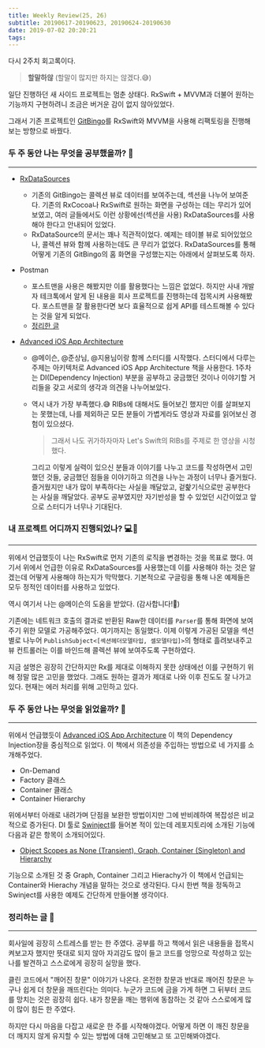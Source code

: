 ```yaml
---
title: Weekly Review(25, 26)
subtitle: 20190617-20190623, 20190624-20190630
date: 2019-07-02 20:20:21
tags:
---
```


다시 2주치 회고록이다. 

> **할말하않** (할말이 많지만 하지는 않겠다.😅)

일단 진행하던 새 사이드 프로젝트는 멈춘 상태다. RxSwift + MVVM과 더불어 원하는 기능까지 구현하려니 조금은 버거운 감이 없지 않아있었다.

그래서 기존 프로젝트인 [GitBingo](https://github.com/ehdrjsdlzzzz/GitBingo)를 RxSwift와 MVVM을 사용해 리팩토링을 진행해보는 방향으로 바꿨다. 



### 두 주 동안 나는 무엇을 공부했을까? 📝

---

- [RxDataSources](https://github.com/RxSwiftCommunity/RxDataSources)

  - 기존의 GitBingo는 콜렉션 뷰로 데이터를 보여주는데, 섹션을 나누어 보여준다. 기존의 RxCocoa나 RxSwift로 원하는 화면을 구성하는 데는 무리가 있어 보였고, 여러 글들에서도 이런 상황에선(섹션을 사용) RxDataSources를 사용해야 한다고 안내되어 있었다.
  - RxDataSource의 문서는 꽤나 직관적이었다. 예제는 테이블 뷰로 되어있었으나, 콜렉션 뷰와 함께 사용하는데도 큰 무리가 없었다. RxDataSources를 통해 어떻게 기존의 GitBingo의 홈 화면을 구성했는지는 아래에서 살펴보도록 하자. 

- Postman

  - 포스트맨을 사용은 해봤지만 이를 활용했다는 느낌은 없었다. 하지만 사내 개발자 테크톡에서 알게 된 내용을 회사 프로젝트를 진행하는데 접목시켜 사용해봤다. 포스트맨을 잘 활용한다면 보다 효율적으로 쉽게 API를 테스트해볼 수 있다는 것을 알게 되었다. 
  - [정리한 글](https://ehdrjsdlzzzz.github.io/2019/06/21/Postman-활용기/)

- [Advanced iOS App Architecture](https://www.google.com/url?sa=t&rct=j&q=&esrc=s&source=web&cd=1&cad=rja&uact=8&ved=2ahUKEwiKpcG4k5bjAhWSv5QKHc2HB1QQFjAAegQIARAB&url=https%3A%2F%2Fstore.raywenderlich.com%2Fproducts%2Fadvanced-ios-app-architecture&usg=AOvVaw0AzuTlvK9j4d4iOImrw0gu)

  - @메이슨, @준상님, @지용님이랑 함께 스터디를 시작했다. 스터디에서 다루는 주제는 아키텍처로 Advanced iOS App Architecture 책을 사용한다. 1주차는 DI(Dependency Injection) 부분을 공부하고 궁금했던 것이나 이야기할 거리들을 갖고 서로의 생각과 의견을 나누어보았다. 

  - 역시 내가 가장 부족했다.😅 RIBs에 대해서도 들어보긴 했지만 이를 살펴보지는 못했는데, 나를 제외하곤 모든 분들이 가볍게라도 영상과 자료를 읽어보신 경험이 있으셨다. 

    > 그래서 나도 귀가하자마자 Let's Swift의 RIBs를 주제로 한 영상을 시청했다. 

    그리고 이렇게 실력이 있으신 분들과 이야기를 나누고 코드를 작성하면서 고민했던 것들, 궁금했던 점들을 이야기하고 의견을 나누는 과정이 너무나 즐거웠다. 즐거웠지만 내가 많이 부족하다는 사실을 깨달았고, 겉핥기식으로만 공부한다는 사실을 깨달았다. 공부도 공부였지만 자기반성을 할 수 있었던 시간이었고 앞으로 스터디가 너무나 기대된다.

### 내 프로젝트 어디까지 진행되었나? 💻📱

---

위에서 언급했듯이 나는 RxSwift로 먼저 기존의 로직을 변경하는 것을 목표로 했다. 여기서 위에서 언급한 이유로 RxDataSources를 사용했는데 이를 사용해야 하는 것은 알겠는데 어떻게 사용해야 하는지가 막막했다. 기본적으로 구글링을 통해 나온 예제들은 모두 정적인 데이터를 사용하고 있었다. 

역시 여기서 나는 @메이슨의 도움을 받았다. (감사합니다!🙏)

기존에는 네트워크 호출의 결과로 반환된 Raw한 데이터를 `Parser`를 통해 화면에 보여주기 위한 모델로 가공해주었다. 여기까지는 동일했다. 이제 이렇게 가공된 모델을 섹션 별로 나누어 `PublishSubject<[섹션헤더모델타입, 셀모델타입]>`의 형태로 흘려보내주고 뷰 컨트롤러는 이를 바인드해 콜렉션 뷰에 보여주도록 구현하였다. 

지금 설명은 굉장히 간단하지만 Rx를 제대로 이해하지 못한 상태에선 이를 구현하기 위해 정말 많은 고민을 했었다. 그래도 원하는 결과가 제대로 나와 이후 진도도 잘 나가고 있다. 현재는 에러 처리를 위해 고민하고 있다.

### 두 주 동안 나는 무엇을 읽었을까? 📖

---

위에서 언급했듯이 [Advanced iOS App Architecture](https://www.google.com/url?sa=t&rct=j&q=&esrc=s&source=web&cd=1&cad=rja&uact=8&ved=2ahUKEwiKpcG4k5bjAhWSv5QKHc2HB1QQFjAAegQIARAB&url=https%3A%2F%2Fstore.raywenderlich.com%2Fproducts%2Fadvanced-ios-app-architecture&usg=AOvVaw0AzuTlvK9j4d4iOImrw0gu) 이 책의 Dependency Injection장을 중심적으로 읽었다. 이 책에서 의존성을 주입하는 방법으로 네 가지를 소개해주었다. 

- On-Demand
- Factory 클래스 
- Container 클래스
- Container Hierarchy

위에서부터 아래로 내려가며 단점을 보완한 방법이지만 그에 반비례하여 복잡성은 비교적으로 증가된다. DI 툴로 [Swinject](https://github.com/Swinject/Swinject)를 들어본 적이 있는데 레포지토리에 소개된 기능에 다음과 같은 항목이 소개되어있다.

- [Object Scopes as None (Transient), Graph, Container (Singleton) and Hierarchy](https://github.com/Swinject/Swinject/blob/master/Documentation/ObjectScopes.md)

기능으로 소개된 것 중 Graph, Container 그리고 Hierachy가 이 책에서 언급되는 Container와 Hierachy 개념을 말하는 것으로 생각된다. 다시 한번 책을 정독하고 Swinject를 사용한 예제도 간단하게 만들어볼 생각이다. 



### 정리하는 글 🧐

---

회사일에 굉장히 스트레스를 받는 한 주였다. 공부를 하고 책에서 읽은 내용들을 접목시켜보고자 했지만 뜻대로 되지 않아 자괴감도 많이 들고 코드를 엉망으로 작성하고 있는 나를 발견하고 스스로에게 굉장히 실망을 했다. 

클린 코드에서 "깨어진 창문" 이야기가 나온다. 온전한 창문과 반대로 깨어진 창문은 누구나 쉽게 더 창문을 깨뜨린다는 의미다. 누군가 코드에 금을 가게 하면 그 뒤부터 코드를 망치는 것은 굉장히 쉽다. 내가 창문을 깨는 행위에 동참하는 것 같아 스스로에게 많이 많이 힘든 한 주였다. 

하지만 다시 마음을 다잡고 새로운 한 주를 시작해야겠다. 어떻게 하면 이 깨진 창문을 더 깨지지 않게 유지할 수 있는 방법에 대해 고민해보고 또 고민해봐야겠다.